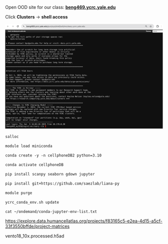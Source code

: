 Open OOD site for our class: <a href="https://secure.its.yale.edu/cas/login?service=https%3a%2f%2fbeng469.ycrc.yale.edu%2fpun%2fsys%2fdashboard"> **beng469.ycrc.yale.edu** </a>

Click **Clusters** -> **shell access**
<p><img width="800" src="https://github.com/MingyuYang-Yale/BENG469/blob/main/SP21/Assignment1/ood-ssh-login-2025.png" alt="foo bar" title="train &amp; tracks" /></p>

```
salloc
```
```
module load miniconda
```
```
conda create -y -n cellphoneDB2 python=3.10
```
```
conda activate cellphoneDB
```
```
pip install scanpy seaborn gdown jupyter
```
```
pip install git+https://github.com/saezlab/liana-py
```
```
module purge
```
```
ycrc_conda_env.sh update
```
```
cat ~/ondemand/conda-jupyter-env-list.txt
```

https://explore.data.humancellatlas.org/projects/f83165c5-e2ea-4d15-a5cf-33f3550bffde/project-matrices

vento18_10x.processed.h5ad
